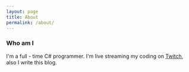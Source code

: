 ```yaml
---
layout: page
title: About
permalink: /about/
---
```


### Who am I

I'm a full - time C# programmer. I'm live streaming my coding on [Twitch](http://twitch.tv/crazypizzadorf), also I write this blog.


